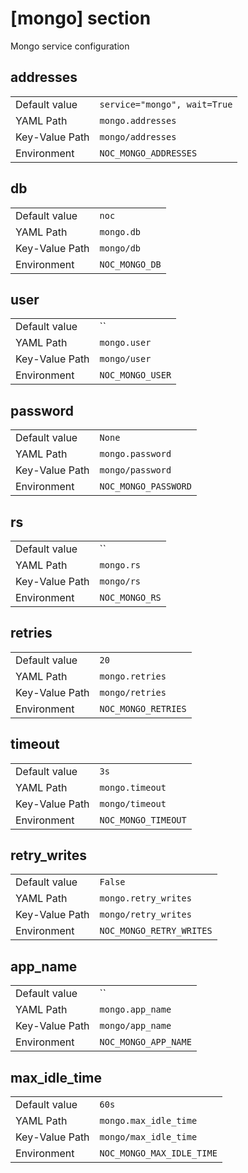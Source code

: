 # [mongo] section

Mongo service configuration

## addresses

|                |                              |
| -------------- | ---------------------------- |
| Default value  | `service="mongo", wait=True` |
| YAML Path      | `mongo.addresses`            |
| Key-Value Path | `mongo/addresses`            |
| Environment    | `NOC_MONGO_ADDRESSES`        |

## db

|                |                |
| -------------- | -------------- |
| Default value  | `noc`          |
| YAML Path      | `mongo.db`     |
| Key-Value Path | `mongo/db`     |
| Environment    | `NOC_MONGO_DB` |

## user

|                |                  |
| -------------- | ---------------- |
| Default value  | ``               |
| YAML Path      | `mongo.user`     |
| Key-Value Path | `mongo/user`     |
| Environment    | `NOC_MONGO_USER` |

## password

|                |                      |
| -------------- | -------------------- |
| Default value  | `None`               |
| YAML Path      | `mongo.password`     |
| Key-Value Path | `mongo/password`     |
| Environment    | `NOC_MONGO_PASSWORD` |

## rs

|                |                |
| -------------- | -------------- |
| Default value  | ``             |
| YAML Path      | `mongo.rs`     |
| Key-Value Path | `mongo/rs`     |
| Environment    | `NOC_MONGO_RS` |

## retries

|                |                     |
| -------------- | ------------------- |
| Default value  | `20`                |
| YAML Path      | `mongo.retries`     |
| Key-Value Path | `mongo/retries`     |
| Environment    | `NOC_MONGO_RETRIES` |

## timeout

|                |                     |
| -------------- | ------------------- |
| Default value  | `3s`                |
| YAML Path      | `mongo.timeout`     |
| Key-Value Path | `mongo/timeout`     |
| Environment    | `NOC_MONGO_TIMEOUT` |

## retry_writes

|                |                          |
| -------------- | ------------------------ |
| Default value  | `False`                  |
| YAML Path      | `mongo.retry_writes`     |
| Key-Value Path | `mongo/retry_writes`     |
| Environment    | `NOC_MONGO_RETRY_WRITES` |

## app_name

|                |                      |
| -------------- | -------------------- |
| Default value  | ``                   |
| YAML Path      | `mongo.app_name`     |
| Key-Value Path | `mongo/app_name`     |
| Environment    | `NOC_MONGO_APP_NAME` |

## max_idle_time

|                |                           |
| -------------- | ------------------------- |
| Default value  | `60s`                     |
| YAML Path      | `mongo.max_idle_time`     |
| Key-Value Path | `mongo/max_idle_time`     |
| Environment    | `NOC_MONGO_MAX_IDLE_TIME` |
